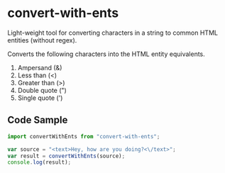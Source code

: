 # convert-with-ents
Light-weight tool for converting characters in a string to common HTML entities (without regex).

Converts the following characters into the HTML entity equivalents.

1. Ampersand (&)
2. Less than (<)
3. Greater than (>)
4. Double quote (")
5. Single quote (')

## Code Sample

```javascript
import convertWithEnts from "convert-with-ents";

var source = "<text>Hey, how are you doing?<\/text>";
var result = convertWithEnts(source);
console.log(result);
```